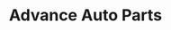 ---
title: "Advance Auto Parts"
url: /buffalo/advance-auto-parts-elmwood-avenue/
shop: car parts
---